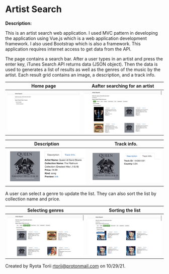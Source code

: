 # Artist Search

**Description:**

This is an artist search web application. I used MVC pattern in developing the application using Vue.js which is a web application development framework. I also used Bootstrap which is also a framework. This application requires internet access to get data from the API.

The page contains a search bar. After a user types in an artist and press the enter key, iTunes Search API returns data (JSON object). Then the data is used to generates a list of results as well as the genres of the music by the artist. Each result grid contains an image, a description, and a track info. 



| Home page |Aafter searching for an artist |
| ------ | ------ |
|<img src="photos_for_README/1_home_page.png" width="470"/>|<img src="photos_for_README/2.png" width="470"/>|

| Description | Track info. |
| ------ | ------ |
|<img src="photos_for_README/3_tab1.png" width="470"/>|<img src="photos_for_README/3_tab2.png" width="470"/>|

A user can select a genre to update the list. They can also sort the list by collection name and price.

| Selecting genres | Sorting the list |
| ------ | ------ |
|<img src="photos_for_README/4_genre.png" width="470"/>|<img src="photos_for_README/5_sort.png" width="470"/>|


Created by Ryota Torii <rtorii@protonmail.com> on 10/29/21.
